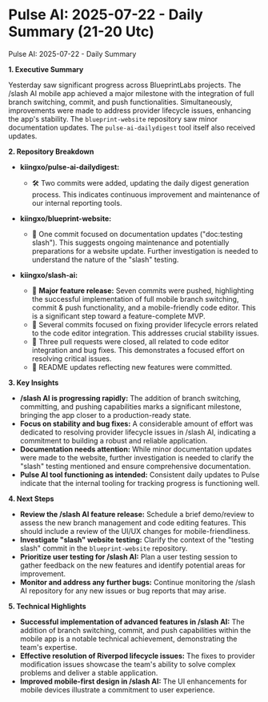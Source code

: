 # Pulse AI: 2025-07-22 - Daily Summary (21-20 Utc)

Pulse AI: 2025-07-22 - Daily Summary

**1. Executive Summary**

Yesterday saw significant progress across BlueprintLabs projects.  The /slash AI mobile app achieved a major milestone with the integration of full branch switching, commit, and push functionalities.  Simultaneously,  improvements were made to address provider lifecycle issues, enhancing the app's stability. The `blueprint-website` repository saw minor documentation updates.  The `pulse-ai-dailydigest` tool itself also received updates.

**2. Repository Breakdown**

* **kiingxo/pulse-ai-dailydigest:** 
    * 🛠️ Two commits were added, updating the daily digest generation process.  This indicates continuous improvement and maintenance of our internal reporting tools.

* **kiingxo/blueprint-website:**
    * 📝 One commit focused on documentation updates ("doc:testing slash").  This suggests ongoing maintenance and potentially preparations for a website update.  Further investigation is needed to understand the nature of the "slash" testing.

* **kiingxo/slash-ai:**
    * 🚀 **Major feature release:**  Seven commits were pushed, highlighting the successful implementation of full mobile branch switching, commit & push functionality, and a mobile-friendly code editor.  This is a significant step toward a feature-complete MVP.
    * 🐛 Several commits focused on fixing provider lifecycle errors related to the code editor integration. This addresses crucial stability issues.
    * 🔄 Three pull requests were closed, all related to code editor integration and bug fixes.  This demonstrates a focused effort on resolving critical issues.
    * 📝 README updates reflecting new features were committed.

**3. Key Insights**

* **/slash AI is progressing rapidly:** The addition of branch switching, committing, and pushing capabilities marks a significant milestone, bringing the app closer to a production-ready state.
* **Focus on stability and bug fixes:** A considerable amount of effort was dedicated to resolving provider lifecycle issues in /slash AI, indicating a commitment to building a robust and reliable application.
* **Documentation needs attention:** While minor documentation updates were made to the website, further investigation is needed to clarify the "slash" testing mentioned and ensure comprehensive documentation.
* **Pulse AI tool functioning as intended:** Consistent daily updates to Pulse indicate that the internal tooling for tracking progress is functioning well.


**4. Next Steps**

* **Review the /slash AI feature release:**  Schedule a brief demo/review to assess the new branch management and code editing features. This should include a review of the UI/UX changes for mobile-friendliness.
* **Investigate "slash" website testing:** Clarify the context of the "testing slash" commit in the `blueprint-website` repository.
* **Prioritize user testing for /slash AI:** Plan a user testing session to gather feedback on the new features and identify potential areas for improvement.
* **Monitor and address any further bugs:** Continue monitoring the /slash AI repository for any new issues or bug reports that may arise.

**5. Technical Highlights**

* **Successful implementation of advanced features in /slash AI:**  The addition of branch switching, commit, and push capabilities within the mobile app is a notable technical achievement, demonstrating the team's expertise.
* **Effective resolution of Riverpod lifecycle issues:**  The fixes to provider modification issues showcase the team's ability to solve complex problems and deliver a stable application.
* **Improved mobile-first design in /slash AI:** The UI enhancements for mobile devices illustrate a commitment to user experience.
